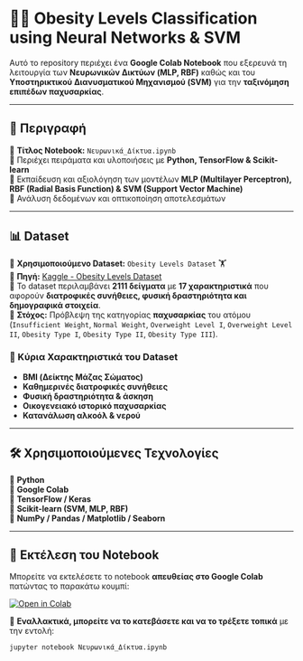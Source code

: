 # 🏋️‍♂️ Obesity Levels Classification using Neural Networks & SVM  

Αυτό το repository περιέχει ένα **Google Colab Notebook** που εξερευνά τη λειτουργία των **Νευρωνικών Δικτύων (MLP, RBF)** καθώς και του **Υποστηρικτικού Διανυσματικού Μηχανισμού (SVM)** για την **ταξινόμηση επιπέδων παχυσαρκίας**.  

---

## 📌 Περιγραφή  

🔹 **Τίτλος Notebook:** `Νευρωνικά_Δίκτυα.ipynb`  
🔹 Περιέχει πειράματα και υλοποιήσεις με **Python, TensorFlow & Scikit-learn**  
🔹 Εκπαίδευση και αξιολόγηση των μοντέλων **MLP (Multilayer Perceptron), RBF (Radial Basis Function) & SVM (Support Vector Machine)**  
🔹 Ανάλυση δεδομένων και οπτικοποίηση αποτελεσμάτων  

---

## 📊 Dataset  

📁 **Χρησιμοποιούμενο Dataset:** `Obesity Levels Dataset` 🏋️  
🔹 **Πηγή:** [Kaggle - Obesity Levels Dataset](https://www.kaggle.com/datasets/fatemehmehrparvar/obesity-levels)  
🔹 Το dataset περιλαμβάνει **2111 δείγματα** με **17 χαρακτηριστικά** που αφορούν **διατροφικές συνήθειες, φυσική δραστηριότητα και δημογραφικά στοιχεία**.  
🔹 **Στόχος:** Πρόβλεψη της κατηγορίας **παχυσαρκίας** του ατόμου (`Insufficient Weight`, `Normal Weight`, `Overweight Level I`, `Overweight Level II`, `Obesity Type I`, `Obesity Type II`, `Obesity Type III`).  

### **🔢 Κύρια Χαρακτηριστικά του Dataset**
- **BMI (Δείκτης Μάζας Σώματος)**  
- **Καθημερινές διατροφικές συνήθειες**  
- **Φυσική δραστηριότητα & άσκηση**  
- **Οικογενειακό ιστορικό παχυσαρκίας**  
- **Κατανάλωση αλκοόλ & νερού**  

---

## 🛠 Χρησιμοποιούμενες Τεχνολογίες  

🔹 **Python**  
🔹 **Google Colab**  
🔹 **TensorFlow / Keras**  
🔹 **Scikit-learn (SVM, MLP, RBF)**  
🔹 **NumPy / Pandas / Matplotlib / Seaborn**  

---

## 🚀 Εκτέλεση του Notebook  

Μπορείτε να εκτελέσετε το notebook **απευθείας στο Google Colab** πατώντας το παρακάτω κουμπί:  

[![Open in Colab](https://colab.research.google.com/assets/colab-badge.svg)](https://colab.research.google.com/github/USERNAME/Obesity-Levels-Classification/blob/main/Νευρωνικά_Δίκτυα.ipynb)  

📌 **Εναλλακτικά, μπορείτε να το κατεβάσετε και να το τρέξετε τοπικά** με την εντολή:  

```sh
jupyter notebook Νευρωνικά_Δίκτυα.ipynb
